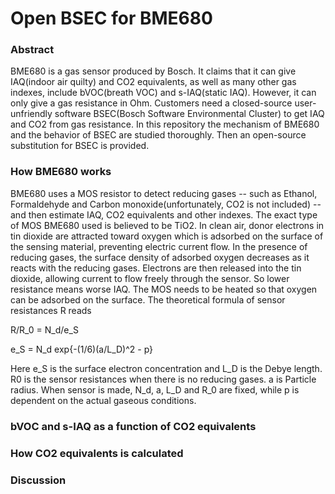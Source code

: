 # Open BSEC for BME680

### Abstract
BME680 is a gas sensor produced by Bosch. It claims that it can give IAQ(indoor air quilty) and CO2 equivalents, as well as many other gas indexes, include bVOC(breath VOC) and s-IAQ(static IAQ). However, it can only give a gas resistance in Ohm. Customers need a closed-source user-unfriendly software BSEC(Bosch Software Environmental Cluster) to get IAQ and CO2 from gas resistance. In this repository the mechanism of BME680 and the behavior of BSEC are studied thoroughly. Then an open-source substitution for BSEC is provided.

### How BME680 works
BME680 uses a MOS resistor to detect reducing gases -- such as Ethanol, Formaldehyde and Carbon monoxide(unfortunately, CO2 is not included) -- and then estimate IAQ, CO2 equivalents and other indexes. The exact type of MOS BME680 used is believed to be TiO2. In clean air, donor electrons in tin dioxide are attracted toward oxygen which is adsorbed on the surface of the sensing material, preventing electric current flow. In the presence of reducing gases, the surface density of adsorbed oxygen decreases as it reacts with the reducing gases. Electrons are then released into the tin dioxide, allowing current to flow freely through the sensor. So lower resistance means worse IAQ. The MOS needs to be heated so that oxygen can be adsorbed on the surface. The theoretical formula of sensor resistances R reads

R/R_0 = N_d/e_S

e_S = N_d exp{-(1/6)(a/L_D)^2 - p}

Here e_S is the surface electron concentration and L_D is the Debye length. R0 is the sensor resistances when there is no reducing gases. a	is Particle radius. When sensor is made, N_d, a, L_D and R_0 are fixed, while p is dependent on the actual gaseous conditions.

### bVOC and s-IAQ as a function of CO2 equivalents

### How CO2 equivalents is calculated

### Discussion
